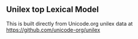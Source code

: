 Unilex top Lexical Model
----------------------

This is built directly from Unicode.org unilex data at
https://github.com/unicode-org/unilex
